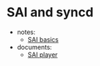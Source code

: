 # SAI and syncd
* notes:
    * [SAI basics](https://github.com/lolyu/aoi/blob/master/sonic/sonic-sairedis/sai_basics.md)
* documents:
    * [SAI player](https://github.com/sonic-net/SONiC/wiki/How-to-Use-SAI-Player)
